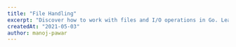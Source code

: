 ```yaml
---
title: "File Handling"
excerpt: "Discover how to work with files and I/O operations in Go. Learn how to read from and write to files, enhancing the functionality of your programs."
createdAt: "2021-05-03"
author: manoj-pawar
---
```


